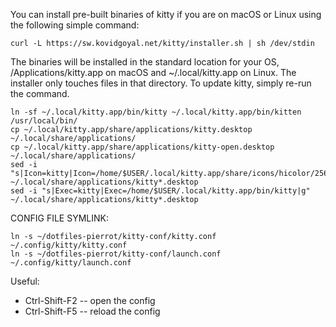 You can install pre-built binaries of kitty if you are on macOS or Linux using the following simple command:

```
curl -L https://sw.kovidgoyal.net/kitty/installer.sh | sh /dev/stdin
```

The binaries will be installed in the standard location for your OS, /Applications/kitty.app on macOS and ~/.local/kitty.app on Linux. The installer only touches files in that directory. To update kitty, simply re-run the command.

```
ln -sf ~/.local/kitty.app/bin/kitty ~/.local/kitty.app/bin/kitten /usr/local/bin/
cp ~/.local/kitty.app/share/applications/kitty.desktop ~/.local/share/applications/
cp ~/.local/kitty.app/share/applications/kitty-open.desktop ~/.local/share/applications/
sed -i "s|Icon=kitty|Icon=/home/$USER/.local/kitty.app/share/icons/hicolor/256x256/apps/kitty.png|g" ~/.local/share/applications/kitty*.desktop
sed -i "s|Exec=kitty|Exec=/home/$USER/.local/kitty.app/bin/kitty|g" ~/.local/share/applications/kitty*.desktop
```

CONFIG FILE SYMLINK:
```
ln -s ~/dotfiles-pierrot/kitty-conf/kitty.conf ~/.config/kitty/kitty.conf
ln -s ~/dotfiles-pierrot/kitty-conf/launch.conf ~/.config/kitty/launch.conf
```

Useful:
- Ctrl-Shift-F2 -- open the config 
- Ctrl-Shift-F5 -- reload the config 
